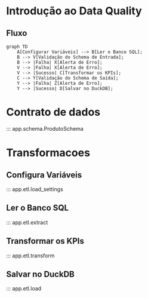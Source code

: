 # Introdução ao Data Quality

## Fluxo

```mermaid
graph TD
    A[Configurar Variáveis] --> B[Ler o Banco SQL];
    B --> V[Validação do Schema de Entrada];
    B --> |Falha| X[Alerta de Erro];
    V --> |Falha| X[Alerta de Erro];
    V --> |Sucesso| C[Transformar os KPIs];
    C --> Y[Validação do Schema de Saída];
    Y --> |Falha| Z[Alerta de Erro];
    Y --> |Sucesso| D[Salvar no DuckDB];
```

# Contrato de dados
::: app.schema.ProdutoSchema

# Transformacoes

## Configura Variáveis
::: app.etl.load_settings

## Ler o Banco SQL
::: app.etl.extract

## Transformar os KPIs

::: app.etl.transform

## Salvar no DuckDB

::: app.etl.load